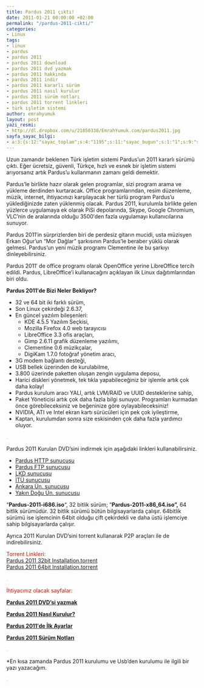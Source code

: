 ```yaml
---
title: Pardus 2011 çıktı!
date: 2011-01-21 00:00:00 +02:00
permalink: "/pardus-2011-cikti/"
categories:
- Linux
tags:
- linux
- pardus
- pardus 2011
- pardus 2011 download
- pardus 2011 dvd yazmak
- pardus 2011 hakkında
- pardus 2011 indir
- pardus 2011 kararlı sürüm
- pardus 2011 nasıl kurulur
- pardus 2011 sürüm notları
- pardus 2011 torrent linkleri
- türk işletim sistemi
author: emrahyumuk
layout: post
yazi_resmi:
- http://dl.dropbox.com/u/21850338/EmrahYumuk.com/pardus2011.jpg
sayfa_sayac_bilgi:
- a:3:{s:12:"sayac_toplam";s:4:"1195";s:11:"sayac_bugun";s:1:"1";s:9:"son_okuma";s:10:"1364888320";}
---
```


Uzun zamandır beklenen Türk işletim sistemi Pardus&#8217;un 2011 kararlı sürümü çıktı. Eğer ücretsiz, güvenli, Türkçe, hızlı ve esnek bir işletim sistemi arıyorsanız artık Pardus&#8217;u kullanmanın zamanı geldi demektir.

Pardus&#8217;le birlikte hazır olarak gelen programlar, sizi program arama ve yükleme derdinden kurtaracak. Office programlarından, resim düzenleme, müzik, internet, ihtiyacınızı karşılayacak her türlü program Pardus&#8217;u yüklediğinizde zaten yüklenmiş olacak. Pardus 2011, kurulumla birlikte gelen yüzlerce uygulamaya ek olarak PiSi depolarında, Skype, Google Chromium, VLC&#8217;nin de aralarında olduğu 3500&#8242;den fazla uygulamayı kullanıcılarına sunuyor.

<!--more-->

Pardus 2011&#8242;in sürprizlerden biri de perdesiz gitarın mucidi, usta müzisyen Erkan Oğur&#8217;un &#8220;Mor Dağlar&#8221; şarkısının Pardus&#8217;le beraber yüklü olarak gelmesi. Pardus&#8217;un yeni müzik programı Clementine ile bu şarkıyı dinleyebilirsiniz.

Pardus 2011&#8242; de office programı olarak OpenOffice yerine LibreOffice tercih edildi. Pardus, LibreOffice&#8217;i kullanacağını açıklayan ilk Linux dağıtımlarından biri oldu.

**Pardus 2011&#8242;de Bizi Neler Bekliyor?**

*   32 ve 64 bit iki farklı sürüm,
*   Son Linux çekirdeği 2.6.37,
*   En güncel yazılım bileşenleri: 
    *   KDE 4.5.5 Yazılım Seçkisi,
    *   Mozilla Firefox 4.0 web tarayıcısı
    *   LibreOffice 3.3 ofis araçları,
    *   Gimp 2.6.11 grafik düzenleme yazılımı,
    *   Clementine 0.6 müzikçalar,
    *   DigiKam 1.7.0 fotoğraf yönetim aracı,
*   3G modem bağlantı desteği,
*   USB bellek üzerinden de kurulabilme,
*   3.800 üzerinde paketten oluşan zengin uygulama deposu,
*   Harici diskleri yönetmek, tek tıkla yapabileceğiniz bir işlemle artık çok daha kolay!
*   Pardus kurulum aracı YALI, artık LVM/RAID ve UUID desteklerine sahip,
*   Paket Yöneticisi artık çok daha fazla bilgi sunuyor. Programları kurmadan önce görebileceksiniz ve beğeninize göre oylayabileceksiniz!
*   NVIDIA, ATI ve Intel ekran kartı sürücüleri için pek çok iyileştirme,
*   Kaptan, kurulumdan sonra size eskisinden çok daha fazla yardımcı oluyor.

<span style="color: #c0c0c0;">.</span>

Pardus 2011 Kurulan DVD&#8217;sini indirmek için aşağıdaki linkleri kullanabilirsiniz.

*   <a rel="nofollow" href="http://ftp.pardus.org.tr/pub/ISO/Kurulan/2011/" target="_blank">Pardus HTTP sunucusu</a>
*   <a rel="nofollow" href="ftp://ftp.pardus.org.tr/pub/ISO/Kurulan/2011/" target="_blank">Pardus FTP sunucusu</a>
*   <a rel="nofollow" href="ftp://ftp.linux.org.tr/pardus/Kurulan/2011/" target="_blank">LKD sunucusu</a>
*   <a rel="nofollow" href="ftp://ftp.itu.edu.tr/Mirror/Pardus/ISO/Kurulan/2011/" target="_blank">İTÜ sunucusu</a>
*   <a rel="nofollow" href="ftp://ftp.ankara.edu.tr/pardus/ISO/ISO/Kurulan/2011/" target="_blank">Ankara Ün. sunucusu</a>
*   <a rel="nofollow" href="ftp://ftp.neu.edu.tr/pub/linux/pardus/iso/kurulan/2011/" target="_blank">Yakın Doğu Ün. sunucusu</a>

&#8220;**Pardus-2011-i686.iso**&#8220;, 32 bitlik sürüm; &#8220;**Pardus-2011-x86_64.iso&#8221;,** 64 bitlik sürümüdür. 32 bitlik sürümü bütün bilgisayarlarda çalışır. 64bitlik sürümü ise işlemcinin 64bit olduğu çift çekirdekli ve daha üstü işlemciye sahip bilgisayarlarda çalışır.

Ayrıca 2011 Kurulan DVD&#8217;sini torrent kullanarak P2P araçları ile de indirebilirsiniz.

<span style="color: #ff0000;">Torrent Linkleri:</span>  
<a rel="nofollow" href="http://trlinux.org/files/Pardus%202011%2032bit%20Installation.torrent" target="_blank">Pardus 2011 32bit Installation.torrent</a>  
<a rel="nofollow" href="http://trlinux.org/files/Pardus%202011%2064bit%20Installation.torrent" target="_blank">Pardus 2011 64bit Installation.torrent</a>

<span style="color: #c0c0c0;">.</span>

<span style="color: #ff0000;">İhtiyacınız olacak sayfalar:</span>

**<a href="http://www.ozgurlukicin.com/ia/pardus-2011-dvdsi-yazmak/" target="_blank">Pardus 2011 DVD&#8217;si yazmak</a>**

**<a href="http://www.ozgurlukicin.com/ia/pardus-2011-nasil-kurulur/" target="_blank">Pardus 2011 Nasıl Kurulur?</a>**

**<a href="http://www.ozgurlukicin.com/ia/pardus-2011de-ilk-ayarlar/" target="_blank">Pardus 2011&#8242;de İlk Ayarlar</a>**

**<a href="http://www.ozgurlukicin.com/indir/2011/surum_notu/" target="_blank">Pardus 2011 Sürüm Notları</a>**

<span style="color: #c0c0c0;">.</span>

*En kısa zamanda Pardus 2011 kurulumu ve Usb&#8217;den kurulumu ile ilgili bir yazı yazacağım.

<span style="color: #c0c0c0;">.</span>